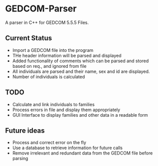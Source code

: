 # GEDCOM-Parser

A parser in C++ for GEDCOM 5.5.5 Files.

## Current Status

- Import a GEDCOM file into the program
- THe header information will be parsed and displayed
- Added functionality of comments which can be parsed and stored based on req., and ignored from file
- All individuals are parsed and their name, sex and id are displayed.
- Number of individuals is calculated

## TODO

- Calculate and link individuals to families
- Process errors in file and display them appropriately
- GUI Interface to display families and other data in a readable form

## Future ideas

- Process and correct error on the fly
- Use a database to retrieve information for future calls
- Remove irrelevant and redundant data from the GEDCOM file before parsing
